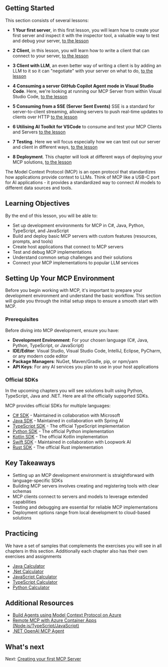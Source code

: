 ## Getting Started  

This section consists of several lessons:

- **1 Your first server**, in this first lesson, you will learn how to create your first server and inspect it with the inspector tool, a valuable way to test and debug your server, [to the lesson](/03-GettingStarted/01-first-server/README.md)

- **2 Client**, in this lesson, you will learn how to write a client that can connect to your server, [to the lesson](/03-GettingStarted/02-client/README.md)

- **3 Client with LLM**, an even better way of writing a client is by adding an LLM to it so it can "negotiate" with your server on what to do, [to the lesson](/03-GettingStarted/03-llm-client/README.md)

- **4 Consuming a server GitHub Copilot Agent mode in Visual Studio Code**. Here, we're looking at running our MCP Server from within Visual Studio Code, [to the lesson](/03-GettingStarted/04-vscode/README.md)

- **5 Consuming from a SSE (Server Sent Events)** SSE is a standard for server-to-client streaming, allowing servers to push real-time updates to clients over HTTP [to the lesson](/03-GettingStarted/05-sse-server/README.md)

- **6 Utilising AI Toolkit for VSCode** to consume and test your MCP Clients and Servers [to the lesson](/03-GettingStarted/06-aitk/README.md)

- **7 Testing**. Here we will focus especially how we can test out our server and client in different ways, [to the lesson](/03-GettingStarted/07-testing/README.md)

- **8 Deployment**. This chapter will look at different ways of deploying your MCP solutions, [to the lesson](/03-GettingStarted/08-deployment/README.md)


The Model Context Protocol (MCP) is an open protocol that standardizes how applications provide context to LLMs. Think of MCP like a USB-C port for AI applications - it provides a standardized way to connect AI models to different data sources and tools.

## Learning Objectives

By the end of this lesson, you will be able to:

- Set up development environments for MCP in C#, Java, Python, TypeScript, and JavaScript
- Build and deploy basic MCP servers with custom features (resources, prompts, and tools)
- Create host applications that connect to MCP servers
- Test and debug MCP implementations
- Understand common setup challenges and their solutions
- Connect your MCP implementations to popular LLM services

## Setting Up Your MCP Environment

Before you begin working with MCP, it's important to prepare your development environment and understand the basic workflow. This section will guide you through the initial setup steps to ensure a smooth start with MCP.

### Prerequisites

Before diving into MCP development, ensure you have:

- **Development Environment**: For your chosen language (C#, Java, Python, TypeScript, or JavaScript)
- **IDE/Editor**: Visual Studio, Visual Studio Code, IntelliJ, Eclipse, PyCharm, or any modern code editor
- **Package Managers**: NuGet, Maven/Gradle, pip, or npm/yarn
- **API Keys**: For any AI services you plan to use in your host applications


### Official SDKs

In the upcoming chapters you will see solutions built using Python, TypeScript, Java and .NET. Here are all the officially supported SDKs.

MCP provides official SDKs for multiple languages:
- [C# SDK](https://github.com/modelcontextprotocol/csharp-sdk) - Maintained in collaboration with Microsoft
- [Java SDK](https://github.com/modelcontextprotocol/java-sdk) - Maintained in collaboration with Spring AI
- [TypeScript SDK](https://github.com/modelcontextprotocol/typescript-sdk) - The official TypeScript implementation
- [Python SDK](https://github.com/modelcontextprotocol/python-sdk) - The official Python implementation
- [Kotlin SDK](https://github.com/modelcontextprotocol/kotlin-sdk) - The official Kotlin implementation
- [Swift SDK](https://github.com/modelcontextprotocol/swift-sdk) - Maintained in collaboration with Loopwork AI
- [Rust SDK](https://github.com/modelcontextprotocol/rust-sdk) - The official Rust implementation

## Key Takeaways

- Setting up an MCP development environment is straightforward with language-specific SDKs
- Building MCP servers involves creating and registering tools with clear schemas
- MCP clients connect to servers and models to leverage extended capabilities
- Testing and debugging are essential for reliable MCP implementations
- Deployment options range from local development to cloud-based solutions

## Practicing

We have a set of samples that complements the exercises you will see in all chapters in this section. Additionally each chapter also has their own exercises and assignments

- [Java Calculator](./samples/java/calculator/README.md)
- [.Net Calculator](./samples/csharp/)
- [JavaScript Calculator](./samples/javascript/README.md)
- [TypeScript Calculator](./samples/typescript/README.md)
- [Python Calculator](./samples/python/)

## Additional Resources

- [Build Agents using Model Context Protocol on Azure](https://learn.microsoft.com/azure/developer/ai/intro-agents-mcp)
- [Remote MCP with Azure Container Apps (Node.js/TypeScript/JavaScript)](https://learn.microsoft.com/samples/azure-samples/mcp-container-ts/mcp-container-ts/)
- [.NET OpenAI MCP Agent](https://learn.microsoft.com/samples/azure-samples/openai-mcp-agent-dotnet/openai-mcp-agent-dotnet/)

## What's next

Next: [Creating your first MCP Server](/03-GettingStarted/01-first-server/README.md)
